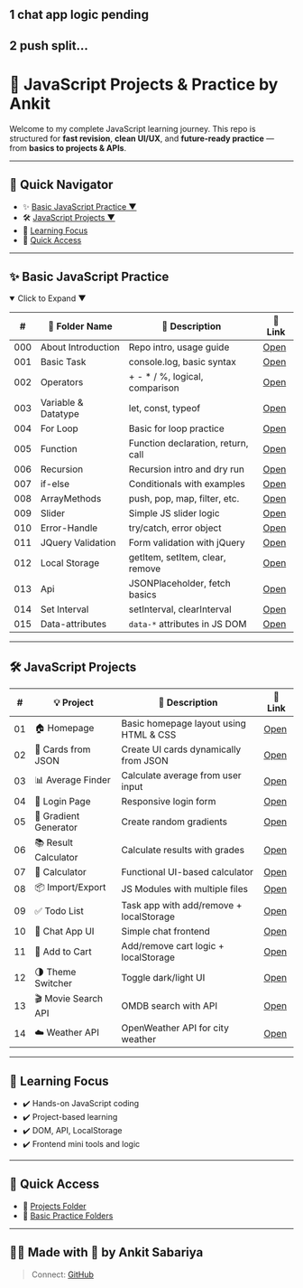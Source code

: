## 1 chat app logic pending
## 2 push split... 
# 🚀 JavaScript Projects & Practice by Ankit

Welcome to my complete JavaScript learning journey.
This repo is structured for **fast revision**, **clean UI/UX**, and **future-ready practice** — from **basics to projects & APIs**.

---

## 🐾 Quick Navigator

* ✨ [Basic JavaScript Practice ▼](#basic-javascript-practice)
* 🛠️ [JavaScript Projects ▼](#javascript-projects)
* 🧠 [Learning Focus](#learning-focus)
* 🔗 [Quick Access](#quick-access)

---

## ✨ Basic JavaScript Practice

<details open>
<summary>Click to Expand ▼</summary>

| #   | 📂 Folder Name      | 📜 Description                     | 🔗 Link                              |
| --- | ------------------- | ---------------------------------- | ------------------------------------ |
| 000 | About Introduction  | Repo intro, usage guide            | [Open](000%20About%20Introduction)   |
| 001 | Basic Task          | console.log, basic syntax          | [Open](00%20Basic%20Task)            |
| 002 | Operators           | + - \* / %, logical, comparison    | [Open](01%20Operators)               |
| 003 | Variable & Datatype | let, const, typeof                 | [Open](02%20Variable%20&%20Datatype) |
| 004 | For Loop            | Basic for loop practice            | [Open](03%20For%20Loop)              |
| 005 | Function            | Function declaration, return, call | [Open](04%20Function)                |
| 006 | Recursion           | Recursion intro and dry run        | [Open](05%20Recursion)               |
| 007 | if-else             | Conditionals with examples         | [Open](06%20if-else)                 |
| 008 | ArrayMethods        | push, pop, map, filter, etc.       | [Open](07%20ArrayMethods)            |
| 009 | Slider              | Simple JS slider logic             | [Open](08%20Slider)                  |
| 010 | Error-Handle        | try/catch, error object            | [Open](09%20Error-Handle)            |
| 011 | JQuery Validation   | Form validation with jQuery        | [Open](10%20JQuary%20Validation)     |
| 012 | Local Storage       | getItem, setItem, clear, remove    | [Open](11%20Local%20Storage)         |
| 013 | Api                 | JSONPlaceholder, fetch basics      | [Open](12%20Api)                     |
| 014 | Set Interval        | setInterval, clearInterval         | [Open](13%20Set%20Interval)          |
| 015 | Data-attributes     | `data-*` attributes in JS DOM      | [Open](14%20Data-attributes)         |

</details>

---

## 🛠️ JavaScript Projects

| #  | 💡 Project            | 📜 Description                          | 🔗 Link                                            |
| -- | --------------------- | --------------------------------------- | -------------------------------------------------- |
| 01 | 🏠 Homepage           | Basic homepage layout using HTML & CSS  | [Open](Projects/1%20homepage)                      |
| 02 | 📂 Cards from JSON    | Create UI cards dynamically from JSON   | [Open](Projects/2%20Card%20using%20JASON%20Format) |
| 03 | 📊 Average Finder     | Calculate average from user input       | [Open](Projects/3%20Aeverage%20Finder)             |
| 04 | 🔐 Login Page         | Responsive login form                   | [Open](Projects/4%20Login%20page)                  |
| 05 | 🌈 Gradient Generator | Create random gradients                 | [Open](Projects/5%20Gradient%20Generator)          |
| 06 | 📚 Result Calculator  | Calculate results with grades           | [Open](Projects/6%20School%20Marks%20Result)       |
| 07 | 🧮 Calculator         | Functional UI-based calculator          | [Open](Projects/7%20Calculator)                    |
| 08 | 📦 Import/Export      | JS Modules with multiple files          | [Open](Projects/8%20import-export)                 |
| 09 | ✅ Todo List           | Task app with add/remove + localStorage | [Open](Projects/9%20Todo-List)                     |
| 10 | 💬 Chat App UI        | Simple chat frontend                    | [Open](Projects/10%20Chet-App)                     |
| 11 | 🛒 Add to Cart        | Add/remove cart logic + localStorage    | [Open](Projects/11%20Add%20To%20Cart)              |
| 12 | 🌗 Theme Switcher     | Toggle dark/light UI                    | [Open](Projects/12%20Ankit%20Change%20theme)       |
| 13 | 🎬 Movie Search API   | OMDB search with API                    | [Open](Projects/13%20Movie%20Search%20API)         |
| 14 | ☁️ Weather API        | OpenWeather API for city weather        | [Open](Projects/14%20Wether%20API)                 |

---

## 🧠 Learning Focus

* ✔️ Hands-on JavaScript coding
* ✔️ Project-based learning
* ✔️ DOM, API, LocalStorage
* ✔️ Frontend mini tools and logic

---

## 🔗 Quick Access

* 📁 [Projects Folder](./Projects)
* 📁 [Basic Practice Folders](./)

---

## 👨‍💻 Made with 💙 by Ankit Sabariya

> Connect: [GitHub](https://github.com/AnkitSabariya)
